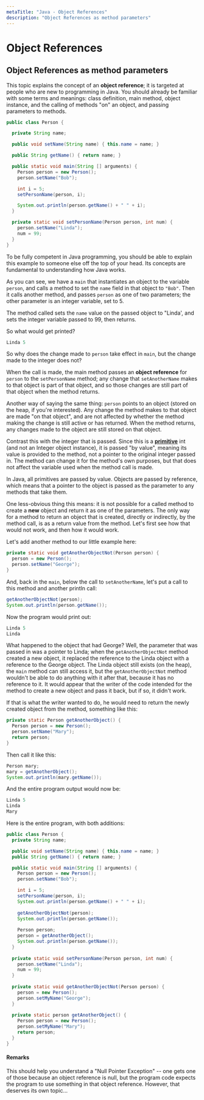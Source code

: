 ```yaml
---
metaTitle: "Java - Object References"
description: "Object References as method parameters"
---
```


# Object References



## Object References as method parameters


This topic explains the concept of an **object reference**; it is targeted at people who are new to programming in Java. You should already be familiar with some terms and meanings: class definition, main method, object instance, and the calling of methods "on" an object, and passing parameters to methods.

```java
public class Person {

  private String name;

  public void setName(String name) { this.name = name; }

  public String getName() { return name; }

  public static void main(String [] arguments) {
    Person person = new Person();
    person.setName("Bob");

    int i = 5;
    setPersonName(person, i);

    System.out.println(person.getName() + " " + i);
  }

  private static void setPersonName(Person person, int num) {
    person.setName("Linda");
    num = 99;
  }
}

```

To be fully competent in Java programming, you should be able to explain this example to someone else off the top of your head. Its concepts are fundamental to understanding how Java works.

As you can see, we have a `main` that instantiates an object to the variable `person`, and calls a method to set the `name` field in that object to `"Bob"`. Then it calls another method, and passes `person` as one of two parameters; the other parameter is an integer variable, set to 5.

The method called sets the `name` value on the passed object to "Linda', and sets the integer variable passed to 99, then returns.

So what would get printed?

```java
Linda 5

```

So why does the change made to `person` take effect in `main`, but the change made to the integer does not?

When the call is made, the main method passes an **object reference** for `person` to the `setPersonName` method; any change that `setAnotherName` makes to that object is part of that object, and so those changes are still part of that object when the method returns.

Another way of saying the same thing: `person` points to an object (stored on the heap, if you're interested). Any change the method makes to that object are made "on that object", and are not affected by whether the method making the change is still active or has returned. When the method returns, any changes made to the object are still stored on that object.

Contrast this with the integer that is passed. Since this is a [**primitive**](http://stackoverflow.com/documentation/java/148/primitive-data-types#t=201609241023157023623) int (and not an Integer object instance), it is passed "by value", meaning its value is provided to the method, not a pointer to the original integer passed in. The method can change it for the method's own purposes, but that does not affect the variable used when the method call is made.

In Java, all primitives are passed by value. Objects are passed by reference, which means that a pointer to the object is passed as the parameter to any methods that take them.

One less-obvious thing this means: it is not possible for a called method to create a **new** object and return it as one of the parameters. The only way for a method to return an object that is created, directly or indirectly, by the method call, is as a return value from the method. Let's first see how that would not work, and then how it would work.

Let's add another method to our little example here:

```java
private static void getAnotherObjectNot(Person person) {
  person = new Person();
  person.setName("George");
}

```

And, back in the `main`, below the call to `setAnotherName`, let's put a call to this method and another println call:

```java
getAnotherObjectNot(person);
System.out.println(person.getName());

```

Now the program would print out:

```java
Linda 5
Linda

```

What happened to the object that had George? Well, the parameter that was passed in was a pointer to Linda; when the `getAnotherObjectNot` method created a new object, it replaced the reference to the Linda object with a reference to the George object. The Linda object still exists (on the heap), the `main` method can still access it, but the `getAnotherObjectNot` method wouldn't be able to do anything with it after that, because it has no reference to it. It would appear that the writer of the code intended for the method to create a new object and pass it back, but if so, it didn't work.

If that is what the writer wanted to do, he would need to return the newly created object from the method, something like this:

```java
private static Person getAnotherObject() {
  Person person = new Person();
  person.setName("Mary");
  return person;
}

```

Then call it like this:

```java
Person mary;
mary = getAnotherObject();
System.out.println(mary.getName());

```

And the entire program output would now be:

```java
Linda 5
Linda
Mary

```

Here is the entire program, with both additions:

```java
public class Person {
  private String name;

  public void setName(String name) { this.name = name; }
  public String getName() { return name; }

  public static void main(String [] arguments) {
    Person person = new Person();
    person.setName("Bob");

    int i = 5;
    setPersonName(person, i);
    System.out.println(person.getName() + " " + i);
    
    getAnotherObjectNot(person);
    System.out.println(person.getName());
    
    Person person;
    person = getAnotherObject();
    System.out.println(person.getName());
  }
  
  private static void setPersonName(Person person, int num) {
    person.setName("Linda");
    num = 99;
  }
  
  private static void getAnotherObjectNot(Person person) {
    person = new Person();
    person.setMyName("George");
  }
  
  private static person getAnotherObject() {
    Person person = new Person();
    person.setMyName("Mary");
    return person;
  }
}

```



#### Remarks


This should help you understand a "Null Pointer Exception" -- one gets one of those because an object reference is null, but the program code expects the program to use something in that object reference. However, that deserves its own topic...

